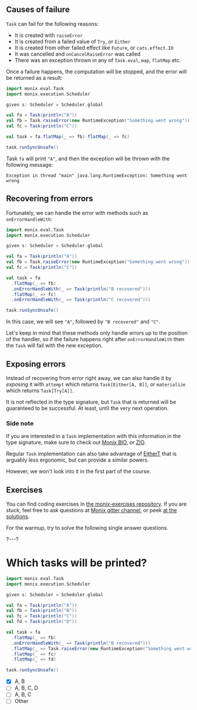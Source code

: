 ## Causes of failure

`Task` can fail for the following reasons:
- It is created with `raiseError`
- It is created from a failed value of `Try`, or `Either`
- It is created from other failed effect like `Future`, or `cats.effect.IO`
- It was cancelled and `onCancelRaiseError` was called
- There was an exception thrown in any of `Task.eval`, `map`, `flatMap` etc.

Once a failure happens, the computation will be stopped, and the error will be returned as a result:

```scala 
import monix.eval.Task
import monix.execution.Scheduler

given s: Scheduler = Scheduler.global

val fa = Task(println("A"))
val fb = Task.raiseError(new RuntimeException("Something went wrong"))
val fc = Task(println("C"))

val task = fa.flatMap(_ => fb).flatMap(_ => fc)

task.runSyncUnsafe()
```

Task `fa` will print `"A"`, and then the exception will be thrown with the following message:

```
Exception in thread "main" java.lang.RuntimeException: Something went wrong
```

## Recovering from errors

Fortunately, we can handle the error with methods such as `onErrorHandleWith`:

```scala 
import monix.eval.Task
import monix.execution.Scheduler

given s: Scheduler = Scheduler.global

val fa = Task(println("A"))
val fb = Task.raiseError(new RuntimeException("Something went wrong"))
val fc = Task(println("C"))

val task = fa
  .flatMap(_ => fb)
  .onErrorHandleWith(_ => Task(println("B recovered")))
  .flatMap(_ => fc)
  .onErrorHandleWith(_ => Task(println("C recovered")))

task.runSyncUnsafe()
```

In this case, we will see `"A"`, followed by `"B recovered"` and `"C"`.

Let's keep in mind that these methods only handle errors up to the position of the handler,
so if the failure happens right after `onErrorHandleWith` then the `Task` will fail with the new exception.

## Exposing errors

Instead of recovering from error right away, we can also handle it by _exposing_ it with `attempt`
which returns `Task[Either[A, B]]`, or `materialize` which returns `Task[Try[A]]`.

It is not reflected in the type signature, but `Task` that is returned will be guaranteed to be successful.
At least, until the very next operation.

### Side note

If you are interested in a `Task` implementation with this information in the type signature, 
make sure to check out [Monix BIO](https://bio.monix.io/docs/introduction), or [ZIO](https://zio.dev/).

Regular `Task` implementation can also take advantage of [EitherT](https://typelevel.org/cats/datatypes/eithert.html) 
that is arguably less ergonomic, but can provide a similar powers.

However, we won't look into it in the first part of the course.

## Exercises

You can find coding exercises in [the monix-exercises repository](https://github.com/scalazone/monix-exercises/blob/main/monix-task-exercises/src/main/scala/scalazone/monix/lesson3/ErrorHandlingExercises.scala).
If you are stuck, feel free to ask questions at [Monix gitter channel](https://gitter.im/monix/monix),
or peek [at the solutions](https://github.com/scalazone/monix-exercises/blob/main/monix-task-solutions/src/main/scala/scalazone/monix/lesson3/ErrorHandlingExercisesSolutions.scala).

For the warmup, try to solve the following single answer questions.

?---?
# Which tasks will be printed?

```scala 
import monix.eval.Task
import monix.execution.Scheduler

given s: Scheduler = Scheduler.global

val fa = Task(println("A"))
val fb = Task(println("B"))
val fc = Task(println("C"))
val fd = Task(println("D"))

val task = fa
  .flatMap(_ => fb)
  .onErrorHandleWith(_ => Task(println("B recovered")))
  .flatMap(_ => Task.raiseError(new RuntimeException("Something went wrong")))
  .flatMap(_ => fc)
  .flatMap(_ => fd)

task.runSyncUnsafe()
```

- [X] A, B
- [ ] A, B, C, D
- [ ] A, B, C
- [ ] Other